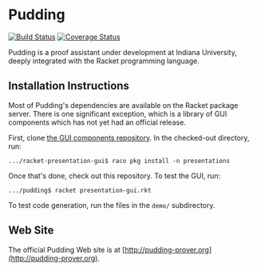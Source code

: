 Pudding
=========

[![Build Status](https://travis-ci.org/david-christiansen/pudding.svg?branch=master)](https://travis-ci.org/david-christiansen/racket-refiners)
[![Coverage Status](https://coveralls.io/repos/github/david-christiansen/pudding/badge.svg?branch=master)](https://coveralls.io/github/david-christiansen/racket-refiners?branch=master)

Pudding is a proof assistant under development at Indiana University, deeply integrated with the Racket programming language.


Installation Instructions
-------------------------

Most of Pudding's dependencies are available on the Racket package server. There is one significant exception, which is a library of GUI components which has not yet had an official release.

First, clone [the GUI components repository](https://github.com/david-christiansen/racket-presentation-gui). In the checked-out directory, run:

```
.../racket-presentation-gui$ raco pkg install -n presentations
```

Once that's done, check out this repository. To test the GUI, run:

```
.../pudding$ racket presentation-gui.rkt
```

To test code generation, run the files in the `demo/` subdirectory.


Web Site
--------

The official Pudding Web site is at [http://pudding-prover.org](http://pudding-prover.org).
